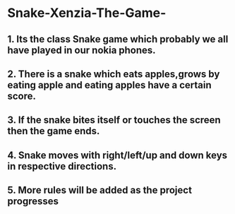 # Snake-Xenzia-The-Game-
## 1. Its the class Snake game which probably we all have played in our nokia phones.
## 2. There is a snake which eats apples,grows by eating apple and eating apples have a certain score.
## 3. If the snake bites itself or touches the screen then the game ends. 
## 4. Snake moves with right/left/up and down keys in respective directions. 
## 5. More rules will be added as the project progresses
